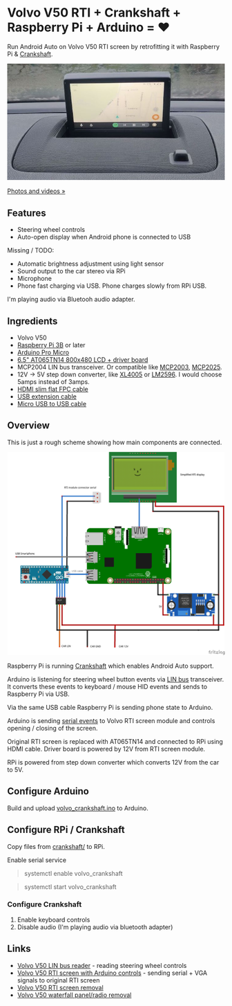 # Volvo V50 RTI + Crankshaft + Raspberry Pi + Arduino = ❤️

Run Android Auto on Volvo V50 RTI screen by retrofitting it with Raspberry Pi & [Crankshaft](https://getcrankshaft.com/).

[![Working example](media/android_auto.jpg)](https://photos.app.goo.gl/vtM3ymQ5z1pJNeDw8)

[Photos and videos »](https://photos.app.goo.gl/vtM3ymQ5z1pJNeDw8)

## Features

- Steering wheel controls
- Auto-open display when Android phone is connected to USB

Missing / TODO:

- Automatic brightness adjustment using light sensor
- Sound output to the car stereo via RPi
- Microphone
- Phone fast charging via USB. Phone charges slowly from RPi USB.

I'm playing audio via Bluetooh audio adapter. 

## Ingredients

- Volvo V50
- [Raspberry Pi 3B](https://www.amazon.de/gp/search/ref=as_li_qf_sp_sr_tl?ie=UTF8&tag=laurynas-21&keywords=Raspberry+PI+3+B&index=aps&camp=1638&creative=6742&linkCode=ur2&linkId=e001c5f9f4d3f74b5c1dd16f6c332d13) or later
- [Arduino Pro Micro](https://www.amazon.de/gp/search/ref=as_li_qf_sp_sr_il_tl?ie=UTF8&tag=laurynas-21&keywords=Arduino+Pro+Micro&index=aps&camp=1638&creative=6742&linkCode=xm2&linkId=d4686b56fc385d159579ed4d5eef5ea8)
- [6.5" AT065TN14 800x480 LCD + driver board](https://www.amazon.de/gp/search/ref=as_li_qf_sp_sr_il_tl?ie=UTF8&tag=laurynas-21&keywords=AT065TN14&index=aps&camp=1638&creative=6742&linkCode=xm2&linkId=6e01e0dad15fba08e3fcbea8f2b6eccf)
- MCP2004 LIN bus transceiver. Or compatible like [MCP2003](https://amzn.to/3rwwUKv), [MCP2025](https://www.amazon.de/gp/search/ref=as_li_qf_sp_sr_tl?ie=UTF8&tag=laurynas-21&keywords=MCP2025&index=aps&camp=1638&creative=6742&linkCode=ur2&linkId=cf9ec269986e3037d6f886c80946ed53).
- 12V -> 5V step down converter, like [XL4005](https://www.amazon.de/gp/search/ref=as_li_qf_sp_sr_il_tl?ie=UTF8&tag=laurynas-21&keywords=XL4005&index=aps&camp=1638&creative=6742&linkCode=xm2&linkId=eb52987620732e0b3498814cf89e6b3a) or [LM2596](https://www.amazon.de/gp/search/ref=as_li_qf_sp_sr_il_tl?ie=UTF8&tag=laurynas-21&keywords=LM2596&index=aps&camp=1638&creative=6742&linkCode=xm2&linkId=b877bd309a1e1d59cda432af439f6d30). I would choose 5amps instead of 3amps.
- [HDMI slim flat FPC cable](https://amzn.to/3hjNZCM)
- [USB extension cable](https://www.amazon.de/gp/search/ref=as_li_qf_sp_sr_il_tl?ie=UTF8&tag=laurynas-21&keywords=USB+extension+cable&index=aps&camp=1638&creative=6742&linkCode=xm2&linkId=855fc94e9bb2ae16bfbce0f68ece176d)
- [Micro USB to USB cable](https://www.amazon.de/gp/search/ref=as_li_qf_sp_sr_il_tl?ie=UTF8&tag=laurynas-21&keywords=Micro+USB+to+USB+flat+cable&index=aps&camp=1638&creative=6742&linkCode=xm2&linkId=06dc1a5da441e191d22304bfa2641932)

## Overview

This is just a rough scheme showing how main components are connected. 

![Rough scheme](media/sketch_bb.png)

Raspberry Pi is running [Crankshaft](https://getcrankshaft.com/) which enables Android Auto support.

Arduino is listening for steering wheel button events via [LIN bus](https://github.com/laurynas/volvo_linbus) transceiver. It converts these events to keyboard / mouse HID events and sends to Raspberry Pi via USB.

Via the same USB cable Raspberry Pi is sending phone state to Arduino.

Arduino is sending [serial events](https://github.com/laurynas/volvo#screen-control-signal) to Volvo RTI screen module and controls opening / closing of the screen.

Original RTI screen is replaced with AT065TN14 and connected to RPi using HDMI cable. Driver board is powered by 12V from RTI screen module.

RPi is powered from step down converter which converts 12V from the car to 5V.

## Configure Arduino

Build and upload [volvo_crankshaft.ino](volvo_crankshaft.ino) to Arduino.

## Configure RPi / Crankshaft

Copy files from [crankshaft/](crankshaft/) to RPi.

Enable serial service

> systemctl enable volvo_crankshaft

> systemctl start volvo_crankshaft 

### Configure Crankshaft

1. Enable keyboard controls
2. Disable audio (I'm playing audio via bluetooth adapter)

## Links

- [Volvo V50 LIN bus reader](https://github.com/laurynas/volvo_linbus) - reading steering wheel controls
- [Volvo V50 RTI screen with Arduino controls](https://github.com/laurynas/volvo) - sending serial + VGA signals to original RTI screen
- [Volvo V50 RTI screen removal](https://www.youtube.com/watch?v=MJirMelq5ys)
- [Volvo V50 waterfall panel/radio removal](https://www.youtube.com/watch?v=Xo5NpBt04qs)
